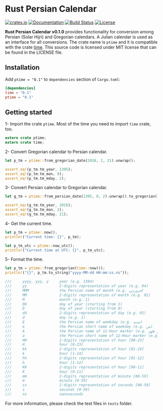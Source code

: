 Rust Persian Calendar
=====================

[![crates.io](https://img.shields.io/crates/v/ptime.svg)](https://crates.io/crates/ptime) [![Documentation](https://img.shields.io/badge/Docs-ptime-blue.svg)](https://docs.rs/ptime/0.1.0/ptime) [![Build Status](https://travis-ci.org/yaa110/rust-persian-calendar.svg)](https://travis-ci.org/yaa110/rust-persian-calendar) [![License](http://img.shields.io/:license-mit-blue.svg)](https://github.com/yaa110/go-persian-calendar/blob/master/LICENSE)

**Rust Persian Calendar v0.1.0** provides functionality for conversion among Persian (Solar Hijri) and Gregorian calendars. A Julian calendar is used as an interface for all conversions. The crate name is `ptime` and it is compatible with the crate [time](https://crates.io/crates/time). This source code is licensed under MIT license that can be found in the LICENSE file.

## Installation
Add `ptime = "0.1"` to `dependencies` section of `Cargo.toml`:

```toml
[dependencies]
time = "0.1"
ptime = "0.1"
```

## Getting started
1- Import the crate `ptime`. Most of the time you need to import `time` crate, too.

```rust
extern crate ptime;
extern crate time;
```

2- Convert Gregorian calendar to Persian calendar.

```rust
let p_tm = ptime::from_gregorian_date(2016, 2, 21).unwrap();

assert_eq!(p_tm.tm_year, 1395);
assert_eq!(p_tm.tm_mon, 0);
assert_eq!(p_tm.tm_mday, 2);
```

3- Convert Persian calendar to Gregorian calendar.

```rust
let g_tm = ptime::from_persian_date(1395, 0, 2).unwrap().to_gregorian();

assert_eq!(g_tm.tm_year, 2016);
assert_eq!(g_tm.tm_mon, 2);
assert_eq!(g_tm.tm_mday, 21);
```

4- Get the current time.

```rust
let p_tm = ptime::now();
println!("Current time: {}", p_tm);

let p_tm_utc = ptime::now_utc();
println!("Current time at UTC: {}", p_tm_utc);
```

5- Format the time.

```rust
let p_tm = ptime::from_gregorian(time::now());
println!("{}", p_tm.to_string("yyyy-MM-dd HH:mm:ss.ns"));

///     yyyy, yyy, y     year (e.g. 1394)
///     yy               2-digits representation of year (e.g. 94)
///     MMM              the Persian name of month (e.g. فروردین)
///     MM               2-digits representation of month (e.g. 01)
///     M                month (e.g. 1)
///     DD               day of year (starting from 1)
///     D                day of year (starting from 0)
///     dd               2-digits representation of day (e.g. 01)
///     d                day (e.g. 1)
///     E                the Persian name of weekday (e.g. شنبه)
///     e                the Persian short name of weekday (e.g. ش)
///     A                the Persian name of 12-Hour marker (e.g. قبل از ظهر)
///     a                the Persian short name of 12-Hour marker (e.g. ق.ظ)
///     HH               2-digits representation of hour [00-23]
///     H                hour [0-23]
///     kk               2-digits representation of hour [01-24]
///     k                hour [1-24]
///     hh               2-digits representation of hour [01-12]
///     h                hour [1-12]
///     KK               2-digits representation of hour [00-11]
///     K                hour [0-11]
///     mm               2-digits representation of minute [00-59]
///     m                minute [0-59]
///     ss               2-digits representation of seconds [00-59]
///     s                seconds [0-59]
///     ns               nanoseconds
```

For more information, please check the test files in `tests` folder.